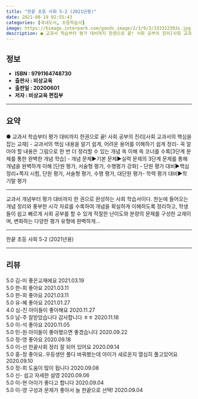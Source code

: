 ```yaml
---
title: "한끝 초등 사회 5-2 (2021년용)"
date: 2021-08-19 02:55:43
categories: [국내도서, 초등학습서]
image: https://bimage.interpark.com/goods_image/2/3/9/3/333322393s.jpg
description: ● 교과서 학습부터 평가 대비까지 한권으로 끝! 사회 공부의 진리[사회 교과서의 핵심을 잡는 교재] - 교과서의 핵심 내용을 알기 쉽게, 어려운 용어를 이해하기 쉽게 정리- 꼭 알아야 할 내용은 그림으로 한 번 더 정리할 수 있는 개념 쏙 이해 쏙 코너를 수록[3단계 문제를 통한 완벽
---
```


## **정보**

- **ISBN : 9791164748730**
- **출판사 : 비상교육**
- **출판일 : 20200601**
- **저자 : 비상교육 편집부**

------



## **요약**

●  교과서 학습부터 평가 대비까지 한권으로 끝! 사회 공부의 진리[사회 교과서의 핵심을 잡는 교재] - 교과서의 핵심 내용을 알기 쉽게, 어려운 용어를 이해하기 쉽게 정리- 꼭 알아야 할 내용은 그림으로 한 번 더 정리할 수 있는 개념 쏙 이해 쏙 코너를 수록[3단계 문제를 통한 완벽한 개념 학습] - 개념 문제▶기본 문제▶실력 문제의 3단계 문제를 통해 개념을 완벽하게 이해 [단원 평가, 서술형 평가, 수행평가 강화] -	단원 평가 대비▶핵심 정리+쪽지 시험, 단원 평가, 서술형 평가, 수행 평가, 대단원 평가-	학력 평가 대비▶학기말 평가

------

교과서 개념부터 평가 대비까지 한 권으로 완성하는 사회 학습서이다. 한눈에 들어오는 개념 정리와 풍부한 시각 자료를 수록하여 개념을 확실하게 이해하도록 정리하고, 학생들이 쉽고 빠르게 사회 공부를 할 수 있게 적절한 난이도와 분량의 문제를 구성한 교재이며, 변화하는 다양한 평가 유형에 완벽하게... 

------


한끝 초등 사회 5-2 (2021년용) 

------


## **리뷰** 

5.0 김-미 좋은교재에요 2021.03.19 <br/>5.0 한-희 좋아요  2021.03.11 <br/>5.0 한-희 좋아요  2021.03.11 <br/>5.0 유-혜 좋아요  2021.01.27 <br/>4.0 심-진 아이들이 좋아해요 2020.11.27 <br/>5.0 남-주 잘받았습니다 감사합니다 ㅎㅎ  2020.11.18 <br/>5.0 이-석 좋아요 2020.11.05 <br/>5.0 민-원 아이들이 좋아했으면 좋겠습니다 2020.09.22 <br/>5.0 정-영 좋아요 2020.09.18 <br/>5.0 이-선 한끝사회 정리
잘 되어 있어요  2020.09.14 <br/>5.0 홍-정 좋아요..우등생만 풀다 바꿔봤는데
아이가 새로운지 열심히 풀고있어요 2020.09.10 <br/>5.0 정-희 도움이 많이 됩니다 2020.09.08 <br/>5.0 신- 쉽고 자세한 설영 2020.09.06 <br/>5.0 이-현 아이가 좋다고 합니다 2020.09.04 <br/>5.0 이-영 구성과 문제가 좋아서 늘 한끝으로 선택! 2020.09.04 <br/>